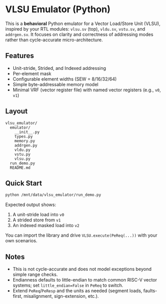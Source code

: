 # VLSU Emulator (Python)

This is a **behavioral** Python emulator for a Vector Load/Store Unit (VLSU), inspired by your RTL modules: `vlsu.sv` (top), `vldu.sv`, `vstu.sv`, and `addrgen.sv`.
It focuses on clarity and correctness of addressing modes rather than cycle-accurate micro-architecture.

## Features
- Unit-stride, Strided, and Indexed addressing
- Per-element mask
- Configurable element widths (SEW = 8/16/32/64)
- Simple byte-addressable memory model
- Minimal VRF (vector register file) with named vector registers (e.g., `v0`, `v1`)

## Layout
```
vlsu_emulator/
  emulator/
    __init__.py
    types.py
    memory.py
    addrgen.py
    vldu.py
    vstu.py
    vlsu.py
  run_demo.py
  README.md
```

## Quick Start
```bash
python /mnt/data/vlsu_emulator/run_demo.py
```

Expected output shows:
1. A unit-stride load into `v0`
2. A strided store from `v1`
3. An indexed masked load into `v2`

You can import the library and drive `VLSU.execute(PeReq(...))` with your own scenarios.

## Notes
- This is not cycle-accurate and does not model exceptions beyond simple range checks.
- Endianness defaults to little-endian to match common RISC-V vector systems; set `little_endian=False` in `PeReq` to switch.
- Extend `PeReq`/`PeResp` and the units as needed (segment loads, faults-first, misalignment, sign-extension, etc.).
